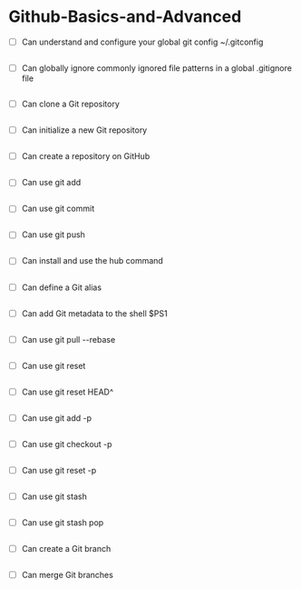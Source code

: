 # Github-Basics-and-Advanced
- [ ] Can understand and configure your global git config ~/.gitconfig
```bash

```
- [ ] Can globally ignore commonly ignored file patterns in a global .gitignore file
```bash

```
- [ ] Can clone a Git repository
```bash

```
- [ ] Can initialize a new Git repository
```bash

```
- [ ] Can create a repository on GitHub
```bash

```
- [ ] Can use git add
```bash

```
- [ ] Can use git commit
```bash

```
- [ ] Can use git push
```bash

```
- [ ] Can install and use the hub command
```bash

```
- [ ] Can define a Git alias
```bash

```
- [ ] Can add Git metadata to the shell $PS1
```bash

```
- [ ] Can use git pull --rebase
```bash

```
- [ ] Can use git reset
```bash

```
- [ ] Can use git reset HEAD^
```bash

```
- [ ] Can use git add -p
```bash

```
- [ ] Can use git checkout -p
```bash

```
- [ ] Can use git reset -p
```bash

```
- [ ] Can use git stash
```bash

```
- [ ] Can use git stash pop
```bash

```
- [ ] Can create a Git branch
```bash

```
- [ ] Can merge Git branches
```bash

```
